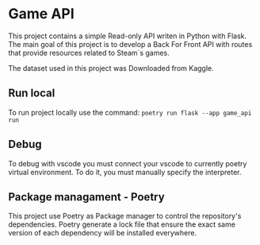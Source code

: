 # Game API  

This project contains a simple Read-only API writen in Python with Flask.
The main goal of this project is to develop a Back For Front API with routes that provide resources related to Steam`s games.

The dataset used in this project was Downloaded from Kaggle.


## Run local

To run project locally use the command: `poetry run flask --app game_api run`


## Debug

To debug with vscode you must connect your vscode to currently poetry virtual environment. To do it, you must manually specify the interpreter. 


## Package managament - Poetry

This project use Poetry as Package manager to control the repository's dependencies. Poetry generate a lock file that ensure the exact same version of each dependency will be installed everywhere.